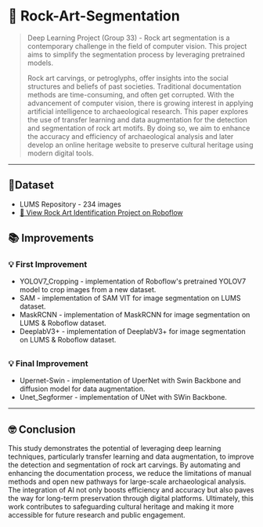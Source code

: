# 🚀 Rock-Art-Segmentation

> Deep Learning Project (Group 33) - Rock art segmentation is a contemporary challenge in the field of computer vision. This project aims to simplify the segmentation process by leveraging pretrained models. 
>
> Rock art carvings, or petroglyphs, offer insights into the social structures and beliefs of past societies. Traditional documentation methods are time-consuming, and often get corrupted. With the advancement of computer vision, there is growing interest in applying artificial intelligence to archaeological research. This paper explores the use of transfer learning and data augmentation for the detection and segmentation of rock art motifs. By doing so, we aim to enhance the accuracy and efficiency of archaeological analysis and later develop an online heritage website to preserve cultural heritage using modern digital tools. 

---

## 📝Dataset
- LUMS Repository - 234 images
- [🌌 View Rock Art Identification Project on Roboflow](https://universe.roboflow.com/race-jvd8v/rock-art-identification/browse)


## 📚 Improvements

### 💡 First Improvement

- YOLOV7_Cropping - implementation of Roboflow's pretrained YOLOV7 model to crop images from a new dataset.
- SAM - implementation of SAM VIT for image segmentation on LUMS dataset.
- MaskRCNN - implementation of MaskRCNN for image segmentation on LUMS & Roboflow dataset.
- DeeplabV3+ - implementation of DeeplabV3+ for image segmentation on LUMS & Roboflow dataset.
##
### 💡 Final Improvement

- Upernet-Swin - implementation of UperNet with Swin Backbone and diffusion model for data augmentation.
- Unet_Segformer - implementation of UNet with SWin Backbone.
---

## 🤓 Conclusion
This study demonstrates the potential of leveraging deep learning techniques, particularly transfer learning and data augmentation, to improve the detection and segmentation of rock art carvings. By automating and enhancing the documentation process, we reduce the limitations of manual methods and open new pathways for large-scale archaeological analysis. The integration of AI not only boosts efficiency and accuracy but also paves the way for long-term preservation through digital platforms. Ultimately, this work contributes to safeguarding cultural heritage and making it more accessible for future research and public engagement.
